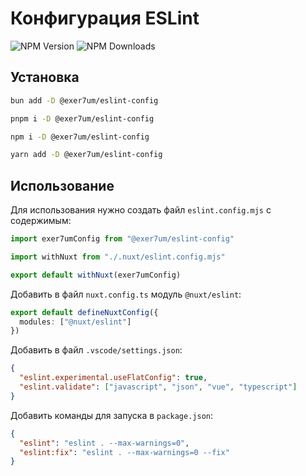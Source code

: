 # Конфигурация ESLint

![NPM Version](https://img.shields.io/npm/v/%40exer7um%2Feslint-config?color=%232563EB)
![NPM Downloads](https://img.shields.io/npm/dt/%40exer7um%2Feslint-config?color=%232563EB)

## Установка

```bash
bun add -D @exer7um/eslint-config
```

```bash
pnpm i -D @exer7um/eslint-config
```

```bash
npm i -D @exer7um/eslint-config
```

```bash
yarn add -D @exer7um/eslint-config
```

## Использование

Для использования нужно создать файл `eslint.config.mjs` с содержимым:

```js
import exer7umConfig from "@exer7um/eslint-config"

import withNuxt from "./.nuxt/eslint.config.mjs"

export default withNuxt(exer7umConfig)
```

Добавить в файл `nuxt.config.ts` модуль `@nuxt/eslint`:

```ts
export default defineNuxtConfig({
  modules: ["@nuxt/eslint"]
})
```

Добавить в файл `.vscode/settings.json`:

```json
{
  "eslint.experimental.useFlatConfig": true,
  "eslint.validate": ["javascript", "json", "vue", "typescript"]
}
```

Добавить команды для запуска в `package.json`:

```json
{
  "eslint": "eslint . --max-warnings=0",
  "eslint:fix": "eslint . --max-warnings=0 --fix"
}
```
